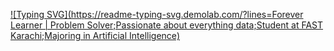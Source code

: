 [![Typing SVG](https://readme-typing-svg.demolab.com/?lines=Forever Learner | Problem Solver;Passionate about everything data;Student at FAST Karachi;Majoring in Artificial Intelligence)](https://git.io/typing-svg)
<!--
**AaribVahidy/AaribVahidy** is a ✨ _special_ ✨ repository because its `README.md` (this file) appears on your GitHub profile.

Here are some ideas to get you started:

- 🔭 I’m currently working on ...
- 🌱 I’m currently learning ...
- 👯 I’m looking to collaborate on ...
- 🤔 I’m looking for help with ...
- 💬 Ask me about ...
- 📫 How to reach me: ...
- 😄 Pronouns: ...
- ⚡ Fun fact: ...
-->
